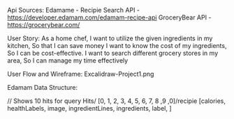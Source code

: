 Api Sources: Edamame - Recipie Search API - https://developer.edamam.com/edamam-recipe-api
             GroceryBear API - https://grocerybear.com/

User Story: As a home chef, 
            I want to utilize the given ingredients in my kitchen,
            So that I can save money
            I want to know the cost of my ingredients,
            So I can be cost-effective.
            I want to search different grocery stores in my area,
            So I can manage my time effectively

User Flow and Wireframe: Excalidraw-Project1.png

Edamam Data Structure:

// Shows 10 hits for query
Hits/
[0, 1, 2, 3, 4, 5, 6, 7, 8 ,9 ,0]/recipie
[calories, healthLabels, image, ingredientLines, ingredients, label, ]
